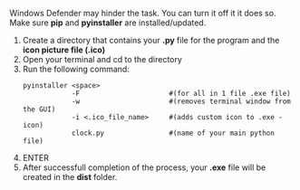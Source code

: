 Windows Defender may hinder the task. You can turn it off it it does so.
<br>
Make sure **pip** and **pyinstaller** are installed/updated.

1. Create a directory that contains your **.py** file for the program and the **icon picture file (.ico)** 
1. Open your terminal and cd to the directory
1. Run the following command:
    ```shell
    pyinstaller <space>
                -F                      #(for all in 1 file .exe file)
                -w                      #(removes terminal window from the GUI)
                -i <.ico_file_name>     #(adds custom icon to .exe - icon)
                clock.py                #(name of your main python file)
    ```
1. ENTER
1. After successfull completion of the process, your **.exe** file will be created in the **dist** folder.